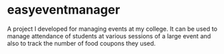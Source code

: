 # easyeventmanager
A project I developed for managing events at my college. It can be used to manage attendance of students at various sessions of a large event and also to track the number of food coupons they used.

